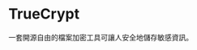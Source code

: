 [Title]: # (TrueCrypt)
[Difficulty]: # (初學者)
[Order]: # (126)

# TrueCrypt

一套開源自由的檔案加密工具可讓人安全地儲存敏感資訊。